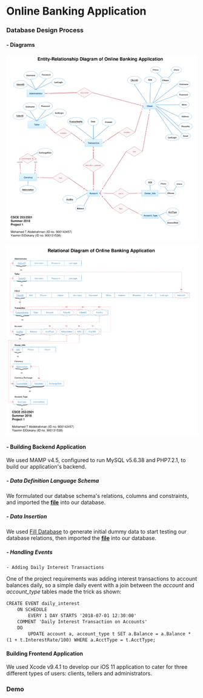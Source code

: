 # Online Banking Application

### Database Design Process
#### - Diagrams
![alt text](https://raw.githubusercontent.com/Dokany/OnBank/master/Documentation/ERD.png?token=ALCu3DH-8Gs7xCZNB7wyEkXfmvQ6WtwFks5bRhtwwA%3D%3D "ER Diagram")

![alt text](https://raw.githubusercontent.com/Dokany/OnBank/master/Documentation/Relational.png?token=ALCu3FK-c1XsKvCAN9noGtmBM2CjPT8Nks5bRhuXwA%3D%3D "Relational Diagram")

#### - Building Backend Application
We used MAMP v4.5, configured to run MySQL v5.6.38 and PHP7.2.1, to build our application's backend.

##### - Data Definition Language Schema
We formulated our databse schema's relations, columns and constraints, and imported the **[file](./mysql/BankData.sql)** into our database.

##### - Data Insertion
We used [Fill Database](http://filldb.info/) to generate initial dummy data to start testing our database relations, then imported the **[file](./mysql/BankData.sql)** into our database.

##### - Handling Events
	- Adding Daily Interest Transactions
One of the project requirements was adding interest transactions to account balances daily, so a simple daily event with a join between the *account* and *account_type* tables made the trick as shown:
~~~ mysql
CREATE EVENT daily_interest
	ON SCHEDULE
    	EVERY 1 DAY STARTS '2018-07-01 12:30:00'
	COMMENT 'Daily Interest Transaction on Accounts'
    DO 
    	UPDATE account a, account_type t SET a.Balance = a.Balance * (1 + t.InterestRate/100) WHERE a.AcctType = t.AcctType;
~~~

#### Building Frontend Application
We used Xcode v9.4.1 to develop our iOS 11 application to cater for three different types of users: clients, tellers and administrators.


### Demo
